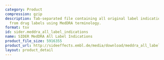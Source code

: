 ```yaml
---
category: Product
compression: gzip
description: Tab-separated file containing all original label indications extracted
  from drug labels using MedDRA terminology.
format: tsv
id: sider.meddra_all_label_indications
name: SIDER MedDRA All Label Indications
product_file_size: 5916355
product_url: http://sideeffects.embl.de/media/download/meddra_all_label_indications.tsv.gz
layout: product_detail
---
```

